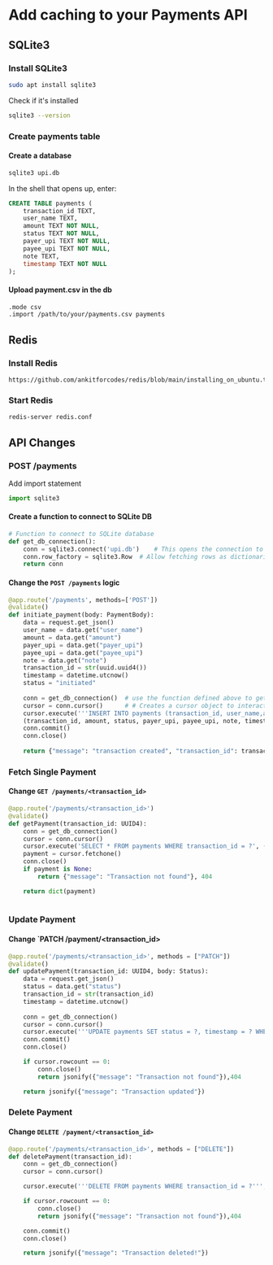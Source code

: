 # Add caching to your Payments API

## SQLite3
### Install SQLite3
```bash
sudo apt install sqlite3
```
Check if it's installed
```bash
sqlite3 --version
```


### Create payments table
#### Create a database
```bash
sqlite3 upi.db
```
In the shell that opens up, enter:
```sql
CREATE TABLE payments (
    transaction_id TEXT,
    user_name TEXT,
    amount TEXT NOT NULL,
    status TEXT NOT NULL,
    payer_upi TEXT NOT NULL,
    payee_upi TEXT NOT NULL,
    note TEXT,
    timestamp TEXT NOT NULL
);
```

#### Upload payment.csv in the db
```bash
.mode csv
.import /path/to/your/payments.csv payments
```


## Redis
### Install Redis
```url
https://github.com/ankitforcodes/redis/blob/main/installing_on_ubuntu.txt
```

### Start Redis
```bash
redis-server redis.conf
```


## API Changes
### POST /payments
Add import statement
```python
import sqlite3
```

#### Create a function to connect to SQLite DB
```python
# Function to connect to SQLite database
def get_db_connection():
    conn = sqlite3.connect('upi.db')	# This opens the connection to the database.
    conn.row_factory = sqlite3.Row  # Allow fetching rows as dictionaries
    return conn
```

#### Change the `POST /payments` logic
```python
@app.route('/payments', methods=['POST'])
@validate()
def initiate_payment(body: PaymentBody):
	data = request.get_json()
	user_name = data.get("user_name")
	amount = data.get("amount")
	payer_upi = data.get("payer_upi")
	payee_upi = data.get("payee_upi")
	note = data.get("note")				
	transaction_id = str(uuid.uuid4())		
	timestamp = datetime.utcnow()			
	status = "initiated"
	
	conn = get_db_connection()	# use the function defined above to get a connection to DB
	cursor = conn.cursor()		# # Creates a cursor object to interact with the database.
	cursor.execute('''INSERT INTO payments (transaction_id, user_name,amount, status, payer_upi, payee_upi, note, timestamp) VALUES (?, ?, ?, ?,?, ?, ?,?)''',
	(transaction_id, amount, status, payer_upi, payee_upi, note, timestamp))
	conn.commit()
	conn.close()
 
	return {"message": "transaction created", "transaction_id": transaction_id}
```

### Fetch Single Payment
#### Change `GET /payments/<transaction_id>`
```python
@app.route('/payments/<transaction_id>')
@validate()
def getPayment(transaction_id: UUID4):
	conn = get_db_connection()
	cursor = conn.cursor()
	cursor.execute('SELECT * FROM payments WHERE transaction_id = ?', (str(transaction_id),))
	payment = cursor.fetchone()
	conn.close()
	if payment is None:
		return {"message": "Transaction not found"}, 404

	return dict(payment)
	
```

### Update Payment
#### Change `PATCH /payment/<transaction_id>
```python
@app.route('/payments/<transaction_id>', methods = ["PATCH"])
@validate()
def updatePayment(transaction_id: UUID4, body: Status):
	data = request.get_json()
	status = data.get("status")
	transaction_id = str(transaction_id)
	timestamp = datetime.utcnow()							
	
	conn = get_db_connection()
	cursor = conn.cursor()
	cursor.execute('''UPDATE payments SET status = ?, timestamp = ? WHERE transaction_id = ? ''', (status, timestamp, transaction_id))
	conn.commit()
	conn.close()

	if cursor.rowcount == 0:
		conn.close()
		return jsonify({"message": "Transaction not found"}),404

	return jsonify({"message": "Transaction updated"})
```

### Delete Payment
#### Change `DELETE /payment/<transaction_id>`
```python
@app.route('/payments/<transaction_id>', methods = ["DELETE"])
def deletePayment(transaction_id):
	conn = get_db_connection()
	cursor = conn.cursor()

	cursor.execute('''DELETE FROM payments WHERE transaction_id = ?''', (transaction_id,))

	if cursor.rowcount == 0:
		conn.close()
		return jsonify({"message": "Transaction not found"}),404

	conn.commit()
	conn.close()

	return jsonify({"message": "Transaction deleted!"})
```
